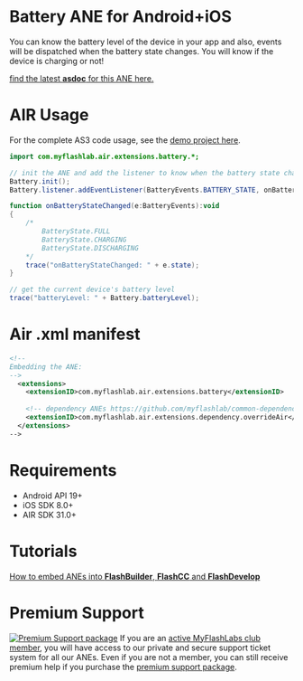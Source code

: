 # Battery ANE for Android+iOS
You can know the battery level of the device in your app and also, events will be dispatched when the battery state changes. You will know if the device is charging or not!

[find the latest **asdoc** for this ANE here.](http://myflashlab.github.io/asdoc/com/myflashlab/air/extensions/battery/package-detail.html)

# AIR Usage
For the complete AS3 code usage, see the [demo project here](https://github.com/myflashlab/Battery-ANE/blob/master/AIR/src/Main.as).

```actionscript
import com.myflashlab.air.extensions.battery.*;

// init the ANE and add the listener to know when the battery state changes
Battery.init();
Battery.listener.addEventListener(BatteryEvents.BATTERY_STATE, onBatteryStateChanged);

function onBatteryStateChanged(e:BatteryEvents):void
{
	/*
		BatteryState.FULL
		BatteryState.CHARGING
		BatteryState.DISCHARGING
	*/
	trace("onBatteryStateChanged: " + e.state);
}

// get the current device's battery level
trace("batteryLevel: " + Battery.batteryLevel);
```

# Air .xml manifest
```xml
<!--
Embedding the ANE:
-->
  <extensions>
	<extensionID>com.myflashlab.air.extensions.battery</extensionID>
	
	<!-- dependency ANEs https://github.com/myflashlab/common-dependencies-ANE -->
	<extensionID>com.myflashlab.air.extensions.dependency.overrideAir</extensionID>
  </extensions>
-->
```

# Requirements
* Android API 19+
* iOS SDK 8.0+
* AIR SDK 31.0+

# Tutorials
[How to embed ANEs into **FlashBuilder**, **FlashCC** and **FlashDevelop**](https://www.youtube.com/watch?v=Oubsb_3F3ec&list=PL_mmSjScdnxnSDTMYb1iDX4LemhIJrt1O)  

# Premium Support #
[![Premium Support package](https://www.myflashlabs.com/wp-content/uploads/2016/06/professional-support.jpg)](https://www.myflashlabs.com/product/myflashlabs-support/)
If you are an [active MyFlashLabs club member](https://www.myflashlabs.com/product/myflashlabs-club-membership/), you will have access to our private and secure support ticket system for all our ANEs. Even if you are not a member, you can still receive premium help if you purchase the [premium support package](https://www.myflashlabs.com/product/myflashlabs-support/).